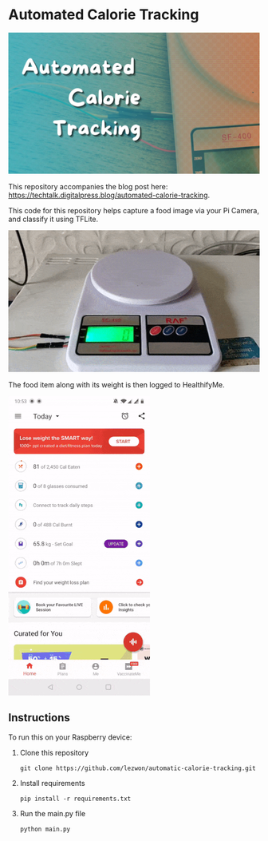 # Automated Calorie Tracking

<img src="meta/Automated Calorie Tracking.png"/>

This repository accompanies the blog post here: 
https://techtalk.digitalpress.blog/automated-calorie-tracking. 


This code for this repository helps capture a food image via your Pi Camera, and classify it using TFLite. 

<img src="meta/place_apple.gif"/>

The food item along with its weight is then logged to HealthifyMe.


<img src="meta/healthifyme.gif"/>


## Instructions

To run this on your Raspberry device:

1. Clone this repository
    ```
    git clone https://github.com/lezwon/automatic-calorie-tracking.git
    ```
2. Install requirements
    ```
    pip install -r requirements.txt
    ```
3. Run the main.py file
    ```
    python main.py
    ```